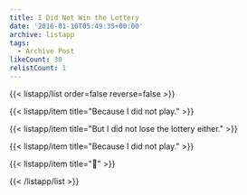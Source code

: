 ```yaml
---
title: I Did Not Win the Lottery
date: '2016-01-10T05:49:35+00:00'
archive: listapp
tags: 
  - Archive Post
likeCount: 30
relistCount: 1
---
```



{{< listapp/list order=false reverse=false >}}

   {{< listapp/item title="Because I did not play." >}}

   {{< listapp/item title="But I did not lose the lottery either." >}}

   {{< listapp/item title="Because I did not play." >}}

   {{< listapp/item title="🤑" >}}

{{< /listapp/list >}}
